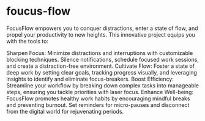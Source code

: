 # foucus-flow
FocusFlow empowers you to conquer distractions, enter a state of flow, and propel your productivity to new heights. This innovative project equips you with the tools to:

Sharpen Focus: Minimize distractions and interruptions with customizable blocking techniques. Silence notifications, schedule focused work sessions, and create a distraction-free environment.
Cultivate Flow: Foster a state of deep work by setting clear goals, tracking progress visually, and leveraging insights to identify and eliminate focus-breakers.
Boost Efficiency: Streamline your workflow by breaking down complex tasks into manageable steps, ensuring you tackle priorities with laser focus.
Enhance Well-being: FocusFlow promotes healthy work habits by encouraging mindful breaks and preventing burnout. Set reminders for micro-pauses and disconnect from the digital world for rejuvenating periods.
